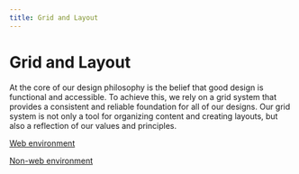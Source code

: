 ```yaml
---
title: Grid and Layout
---
```


# Grid and Layout

At the core of our design philosophy is the belief that good design is functional and accessible. To achieve this, we rely on a grid system that provides a consistent and reliable foundation for all of our designs. Our grid system is not only a tool for organizing content and creating layouts, but also a reflection of our values and principles.

[Web environment](Grid%20and%20Layout%2038c306bc2d20470abc12b98b5e90b7b5/Web%20environment%20db1a5b3376614f5088fb2b5226511bd1.md)

[ Non-web environment](Grid%20and%20Layout%2038c306bc2d20470abc12b98b5e90b7b5/Non-web%20environment%2097ad082daad4481c97c3b289436f8a74.md)